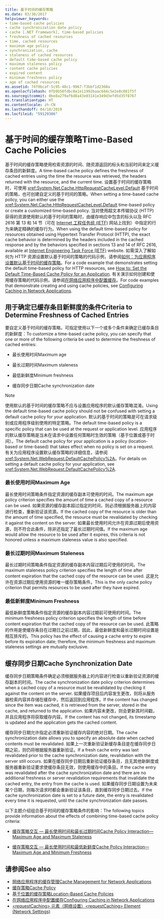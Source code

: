 ```yaml
---
title: 基于时间的缓存策略
ms.date: 03/30/2017
helpviewer_keywords:
- time-based cache policies
- cache synchronization date policy
- cache [.NET Framework], time-based policies
- freshness of cached resources
- time, cached resources
- maximum age policy
- synchronization, cache
- staleness of cached resources
- default time-based cache policy
- maximum staleness policy
- content cache policies
- expired content
- minimum freshness policy
- age of cached resources
ms.assetid: 74f0bcaf-5c95-40c1-9967-f3bbf1d2360a
ms.openlocfilehash: 0fb9b50fdbc0a1e11992baac684c5e2e8c081f5f
ms.sourcegitcommit: 0be8a279af6d8a43e03141e349d3efd5d35f8767
ms.translationtype: HT
ms.contentlocale: zh-CN
ms.lasthandoff: 04/18/2019
ms.locfileid: "59129306"
---
```

# <a name="time-based-cache-policies"></a><span data-ttu-id="44744-102">基于时间的缓存策略</span><span class="sxs-lookup"><span data-stu-id="44744-102">Time-Based Cache Policies</span></span>
<span data-ttu-id="44744-103">基于时间的缓存策略使用检索资源的时间、随资源返回的标头和当前时间来定义缓存条目的新鲜度。</span><span class="sxs-lookup"><span data-stu-id="44744-103">A time-based cache policy defines the freshness of cached entries using the time the resource was retrieved, the headers returned with the resource, and the current time.</span></span> <span data-ttu-id="44744-104">设置基于时间的缓存策略时，可使用 <xref:System.Net.Cache.HttpRequestCacheLevel.Default> 基于时间的策略，也可创建自定义的基于时间的策略。</span><span class="sxs-lookup"><span data-stu-id="44744-104">When setting a time-based cache policy, you can either use the <xref:System.Net.Cache.HttpRequestCacheLevel.Default> time-based policy or create a customized time-based policy.</span></span> <span data-ttu-id="44744-105">当对使用超文本传输协议 (HTTP) 获得的资源使用默认的基于时间的策略时，由缓存响应中包含的标头以及 RFC 2616 第 13 和 14 节（可在 [Internet 工程任务组 (IETF)](https://www.ietf.org/) 网站上找到）中指定的行为来确定精确的缓存行为。</span><span class="sxs-lookup"><span data-stu-id="44744-105">When using the default time-based policy for resources obtained using Hypertext Transfer Protocol (HTTP), the exact cache behavior is determined by the headers included in the cached response and by the behaviors specified in sections 13 and 14 of RFC 2616, available at [Internet Engineering Task Force (IETF)](https://www.ietf.org/) website.</span></span> <span data-ttu-id="44744-106">如需深入了解如何为 HTTP 资源设置默认基于时间的策略的代码示例，请参阅[如何：为应用程序设置默认基于时间的缓存策略](../../../docs/framework/network-programming/how-to-set-the-default-time-based-cache-policy-for-an-application.md)。</span><span class="sxs-lookup"><span data-stu-id="44744-106">For a code example that demonstrates setting the default time-based policy for HTTP resources, see [How to: Set the Default Time-Based Cache Policy for an Application](../../../docs/framework/network-programming/how-to-set-the-default-time-based-cache-policy-for-an-application.md).</span></span> <span data-ttu-id="44744-107">有关演示如何创建和使用缓存策略的代码示例，请参阅[在网络应用程序中配置缓存](../../../docs/framework/network-programming/configuring-caching-in-network-applications.md)。</span><span class="sxs-lookup"><span data-stu-id="44744-107">For code examples that demonstrate creating and using cache policies, see [Configuring Caching in Network Applications](../../../docs/framework/network-programming/configuring-caching-in-network-applications.md).</span></span>  
  
## <a name="criteria-to-determine-freshness-of-cached-entries"></a><span data-ttu-id="44744-108">用于确定已缓存条目新鲜度的条件</span><span class="sxs-lookup"><span data-stu-id="44744-108">Criteria to Determine Freshness of Cached Entries</span></span>  
 <span data-ttu-id="44744-109">要自定义基于时间的缓存策略，可指定使用以下一个或多个条件来确定已缓存条目的新鲜度：</span><span class="sxs-lookup"><span data-stu-id="44744-109">To customize a time-based cache policy, you can specify that one or more of the following criteria be used to determine the freshness of cached entries:</span></span>  
  
-   <span data-ttu-id="44744-110">最长使用时间</span><span class="sxs-lookup"><span data-stu-id="44744-110">Maximum age</span></span>  
  
-   <span data-ttu-id="44744-111">最长过期时间</span><span class="sxs-lookup"><span data-stu-id="44744-111">Maximum staleness</span></span>  
  
-   <span data-ttu-id="44744-112">最低新鲜度</span><span class="sxs-lookup"><span data-stu-id="44744-112">Minimum freshness</span></span>  
  
-   <span data-ttu-id="44744-113">缓存同步日期</span><span class="sxs-lookup"><span data-stu-id="44744-113">Cache synchronization date</span></span>  
  
> [!NOTE]
>  <span data-ttu-id="44744-114">使用默认的基于时间的缓存策略不应与设置应用程序的默认缓存策略混淆。</span><span class="sxs-lookup"><span data-stu-id="44744-114">Using the default time-based cache policy should not be confused with setting a default cache policy for your application.</span></span> <span data-ttu-id="44744-115">默认的基于时间的策略是可在请求级别或应用程序级别使用的特定策略。</span><span class="sxs-lookup"><span data-stu-id="44744-115">The default time-based policy is a specific policy that can be used at the request or application level.</span></span> <span data-ttu-id="44744-116">应用程序的默认缓存策略是当未在请求中设置任何策略时生效的策略（基于位置或基于时间）。</span><span class="sxs-lookup"><span data-stu-id="44744-116">The default cache policy for your application is a policy (location-based or time-based) that takes effect when no policy is set on a request.</span></span> <span data-ttu-id="44744-117">有关为应用程序设置默认缓存策略的详细信息，请参阅 <xref:System.Net.WebRequest.DefaultCachePolicy%2A>。</span><span class="sxs-lookup"><span data-stu-id="44744-117">For details on setting a default cache policy for your application, see <xref:System.Net.WebRequest.DefaultCachePolicy%2A>.</span></span>  
  
### <a name="maximum-age"></a><span data-ttu-id="44744-118">最长使用时间</span><span class="sxs-lookup"><span data-stu-id="44744-118">Maximum Age</span></span>  
 <span data-ttu-id="44744-119">最长使用时间策略条件指定资源的缓存副本可使用的时间。</span><span class="sxs-lookup"><span data-stu-id="44744-119">The maximum age policy criterion specifies the amount of time a cached copy of a resource can be used.</span></span> <span data-ttu-id="44744-120">如果资源的缓存副本超过指定的时间，则必须根据服务器上的内容进行检查，重新验证该资源。</span><span class="sxs-lookup"><span data-stu-id="44744-120">If the cached copy of the resource is older than the amount of time specified, the resource must be revalidated by checking it against the content on the server.</span></span> <span data-ttu-id="44744-121">如果最长使用时间允许在资源过期后使用资源，则不符合此条件，除非还指定了最长过期时间值。</span><span class="sxs-lookup"><span data-stu-id="44744-121">If the maximum age would allow the resource to be used after it expires, this criteria is not honored unless a maximum staleness value is also specified.</span></span>  
  
### <a name="maximum-staleness"></a><span data-ttu-id="44744-122">最长过期时间</span><span class="sxs-lookup"><span data-stu-id="44744-122">Maximum Staleness</span></span>  
 <span data-ttu-id="44744-123">最长过期时间策略条件指定资源的缓存副本内容过期后可使用的时间。</span><span class="sxs-lookup"><span data-stu-id="44744-123">The maximum staleness policy criterion specifies the length of time after content expiration that the cached copy of the resource can be used.</span></span> <span data-ttu-id="44744-124">这是允许在资源过期后使用资源的唯一缓存策略条件。</span><span class="sxs-lookup"><span data-stu-id="44744-124">This is the only cache policy criterion that permits resources to be used after they have expired.</span></span>  
  
### <a name="minimum-freshness"></a><span data-ttu-id="44744-125">最低新鲜度</span><span class="sxs-lookup"><span data-stu-id="44744-125">Minimum Freshness</span></span>  
 <span data-ttu-id="44744-126">最低新鲜度策略条件指定资源的缓存副本内容过期前可使用的时间。</span><span class="sxs-lookup"><span data-stu-id="44744-126">The minimum freshness policy criterion specifies the length of time before content expiration that the cached copy of the resource can be used.</span></span> <span data-ttu-id="44744-127">此策略的作用是使缓存条目在过期日之前过期，因此，最低新鲜度和最长过期时间设置是相互排斥的。</span><span class="sxs-lookup"><span data-stu-id="44744-127">This policy has the effect of causing a cache entry to expire before its expiration date; therefore, the minimum freshness and maximum staleness settings are mutually exclusive.</span></span>  
  
## <a name="cache-synchronization-date"></a><span data-ttu-id="44744-128">缓存同步日期</span><span class="sxs-lookup"><span data-stu-id="44744-128">Cache Synchronization Date</span></span>  
 <span data-ttu-id="44744-129">缓存同步日期策略条件确定必须根据服务器上的内容进行检查以重新验证资源的缓存副本的时间。</span><span class="sxs-lookup"><span data-stu-id="44744-129">The cache synchronization date policy criterion determines when a cached copy of a resource must be revalidated by checking it against the content on the server.</span></span> <span data-ttu-id="44744-130">如果缓存项目后内容发生更改，则将从服务器检索内容并存储在缓存中，然后返回到应用程序。</span><span class="sxs-lookup"><span data-stu-id="44744-130">If the content has changed since the item was cached, it is retrieved from the server, stored in the cache, and returned to the application.</span></span> <span data-ttu-id="44744-131">如果内容未更改，则会更新其时间戳，并且应用程序将获取缓存内容。</span><span class="sxs-lookup"><span data-stu-id="44744-131">If the content has not changed, its timestamp is updated and the application gets the cached content.</span></span>  
  
 <span data-ttu-id="44744-132">缓存同步日期允许指定必须重新验证缓存内容的绝对日期。</span><span class="sxs-lookup"><span data-stu-id="44744-132">The cache synchronization date allows you to specify an absolute date when cached contents must be revalidated.</span></span> <span data-ttu-id="44744-133">如果上一次重新验证新缓存条目是在缓存同步日期之前，则仍将根据服务器重新验证。</span><span class="sxs-lookup"><span data-stu-id="44744-133">If a fresh cache entry was last revalidated prior to the cache synchronization date, revalidation with the server still occurs.</span></span> <span data-ttu-id="44744-134">如果在缓存同步日期后重新验证缓存条目，且无其他新鲜度或服务器重新验证要求使缓存条目无效，则使用缓存中的条目。</span><span class="sxs-lookup"><span data-stu-id="44744-134">If the cache entry was revalidated after the cache synchronization date and there are no additional freshness or server revalidation requirements that invalidate the cached entry, the entry from the cache is used.</span></span> <span data-ttu-id="44744-135">如果缓存同步日期设置为未来某个日期，则每次请求时都会重新验证该条目，直到缓存同步日期过去。</span><span class="sxs-lookup"><span data-stu-id="44744-135">If the cache synchronization date is set to a future date, the entry is revalidated every time it is requested, until the cache synchronization date passes.</span></span>  
  
 <span data-ttu-id="44744-136">以下主题介绍组合基于时间的缓存策略条件的影响：</span><span class="sxs-lookup"><span data-stu-id="44744-136">The following topics provide information about the effects of combining time-based cache policy criteria:</span></span>  
  
-   [<span data-ttu-id="44744-137">缓存策略交互 — 最长使用时间和最长过期时间</span><span class="sxs-lookup"><span data-stu-id="44744-137">Cache Policy Interaction—Maximum Age and Maximum Staleness</span></span>](../../../docs/framework/network-programming/cache-policy-interaction-maximum-age-and-maximum-staleness.md)  
  
-   [<span data-ttu-id="44744-138">缓存策略交互 — 最长使用时间和最低新鲜度</span><span class="sxs-lookup"><span data-stu-id="44744-138">Cache Policy Interaction—Maximum Age and Minimum Freshness</span></span>](../../../docs/framework/network-programming/cache-policy-interaction-maximum-age-and-minimum-freshness.md)  
  
## <a name="see-also"></a><span data-ttu-id="44744-139">请参阅</span><span class="sxs-lookup"><span data-stu-id="44744-139">See also</span></span>

- [<span data-ttu-id="44744-140">网络应用程序的缓存管理</span><span class="sxs-lookup"><span data-stu-id="44744-140">Cache Management for Network Applications</span></span>](../../../docs/framework/network-programming/cache-management-for-network-applications.md)
- [<span data-ttu-id="44744-141">缓存策略</span><span class="sxs-lookup"><span data-stu-id="44744-141">Cache Policy</span></span>](../../../docs/framework/network-programming/cache-policy.md)
- [<span data-ttu-id="44744-142">基于位置的缓存策略</span><span class="sxs-lookup"><span data-stu-id="44744-142">Location-Based Cache Policies</span></span>](../../../docs/framework/network-programming/location-based-cache-policies.md)
- [<span data-ttu-id="44744-143">在网络应用程序中配置缓存</span><span class="sxs-lookup"><span data-stu-id="44744-143">Configuring Caching in Network Applications</span></span>](../../../docs/framework/network-programming/configuring-caching-in-network-applications.md)
- [<span data-ttu-id="44744-144">\<requestCaching> 元素（网络设置）</span><span class="sxs-lookup"><span data-stu-id="44744-144">\<requestCaching> Element (Network Settings)</span></span>](../../../docs/framework/configure-apps/file-schema/network/requestcaching-element-network-settings.md)
